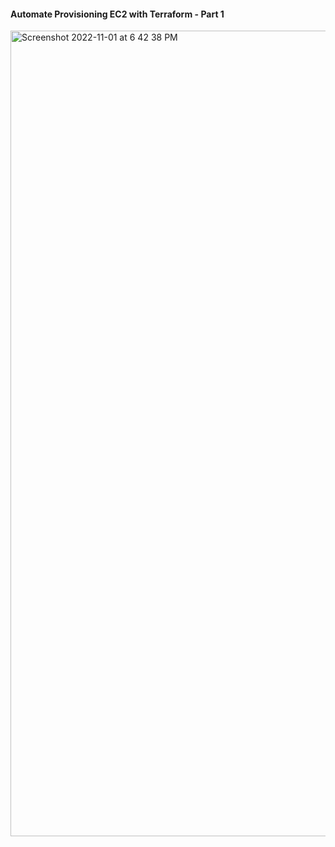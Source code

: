 #### Automate Provisioning EC2 with Terraform - Part 1

<img width="1289" alt="Screenshot 2022-11-01 at 6 42 38 PM" src="https://user-images.githubusercontent.com/105562242/199241293-32fcf47a-68be-4311-983d-cbc51b3a5949.png">

